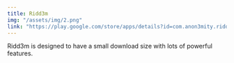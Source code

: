```yaml
---
title: Ridd3m
img: "/assets/img/2.png"
link: "https://play.google.com/store/apps/details?id=com.anon3mity.ridd3m&pcampaignid=pcampaignidMKT-Other-global-all-co-prtnr-py-PartBadge-Mar2515-1"
---
```

Ridd3m is designed to have a small download size with lots of powerful features.